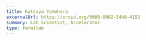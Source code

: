 ```yaml
---
title: Katsuya Yonehara
externalUrl: https://orcid.org/0000-0002-5440-4153
summary: Lab Scientist, Accelerator
type: fermilab
---
```

